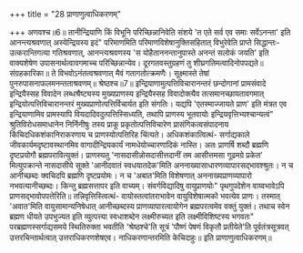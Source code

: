 +++
title = "28 प्राणाणुत्वाधिकरणम्"

+++
अणवश्च॥6॥ तानीन्द्रियाणि किं विभूनि परिच्छिन्नानिवेति संशये 'त एते सर्व एव समाः सर्वेऽनन्ता' इति आनन्त्यश्रवणात् अस्येन्द्रियस्य इदं" परिमाणमिति परिमाणविशेषानुक्तिसहितात् विभुरेवेति प्राप्ते सिद्धान्तः- उत्करान्तिगत्या गतिश्रवणात्, आनन्त्यश्रवणस्य 'स योहैताननन्तानुपास्ते अनन्तं सलोकं जयति' इति वाक्यशेषेण उपासनार्थत्वावगमाच्च परिच्छिन्नान्येव। दूरगतवस्तुग्रहणं तु शीघ्रगतिमत्वादिनोपपद्यते॥ संग्रहकारिका॥ ते विभवोऽनंतत्वश्रवणात् मैवं गतागतोत्क्रमणैः। सूक्ष्मास्ते तेषां पुनरुपासनाफलमनन्तताश्रवणम्॥ श्रेष्ठश्च॥7॥ इन्द्रियाणामुत्पत्तिविचारानन्तरं छन्दोगानां प्रामसंवादे इन्द्रियैस्सह विवादेन लब्धश्रैष्ट्यस्य मुख्यप्राणस्य इन्द्रियैस्सह विवादोक्त्यैव तत्समानच्छायतावगमात् इन्द्रियोत्पत्तिविचारानन्तरं मुख्यप्राणोत्पत्तिर्विचार्यत इति संगतिः। यद्यपि 'एतस्माज्जायते प्राण' इति मंत्रत एव इन्द्रियाणामिव प्रामस्यापि वियदादिवदुत्पत्तिस्सिध्यति, तथापि प्राणस्य भूतवायोः इन्द्रियवृत्तिभ्यश्चान्यत्वं" श्रुतिविरोधसमाधानेन निर्निनीषुः तस्य प्राकू प्रकृतोत्पत्तिविचारेण प्रासंगिकत्वसंपादनाय किंचिदधिकशंकानिराकरणाय च प्राणस्योत्पत्तिरिह चिंत्यते। अधिकशंकात्वित्थं- सर्गाद्यकाले जीवकार्यमदृष्टावस्थानमिव वागादीन्द्रियकार्यं नामधेयोच्चारणादिकं नास्ति। अतः प्राणर्षि शब्दौ ब्रह्मणि दृष्टप्रयोगौ ब्रह्मपरावित्युक्तं। प्राणस्यतु 'नासदासीन्नोसदासीत्तदानीं तम आसीत्तमसा गूढमग्रे प्रकेत' मित्युपक्रान्ते नासदासीये सूक्ते 'आनीदवातं स्वधयातदेक'मिति अननाख्यासाधारणव्यापारसद्भावश्श्रुतः। न च आनीच्छब्दः क्वचिदपि ब्रह्मणि दृष्टप्रयोमः। न च 'अबात'मिति विशेषणात् अननाख्यप्राणव्यापारो नभवत्यानीच्छब्दः। किन्तु ब्रह्मसत्तापर इति वाच्यम्। संवर्गविद्यादिषु वायुप्राणयोः" पृथगुपदेशेन वाय्वभावेऽपि प्राणसद्भावोपपत्तेरिति॥ तन्निवृत्तिस्त्वित्थं- वायोस्तत्वांतराभावेन वायुविशेषात्मको भवत्येव प्राणः। तस्मात् 'अवात'मिति वायुसामान्यनिषेधात् आनीच्छब्दस्य प्राणव्यापारत्वायोगेन ब्रह्मपरत्वमेव वक्तुं युक्तं। तथाच स्वेन ब्रह्मण धीयते उपभुज्यत इति व्युत्पत्त्या स्वधाशब्देन लक्ष्मीरुच्यत इति लक्ष्मीविशिष्टस्य भगवतः" परब्रह्मणस्सर्गाद्यसमये स्थितिरुक्ता भवतीति 'श्रेष्ठश्चे'ति सूत्रं 'पौष्णं पेषणं विकृतौ प्रतीयेते'ति पूर्वतंत्रसूत्रवत् उत्तरचिन्तार्थत्वात् उत्तराधिकरणशेषएव। नाधिकरणान्तरमिति केचिदाहुः॥ इति प्राणाणुत्वाधिकरणम्॥